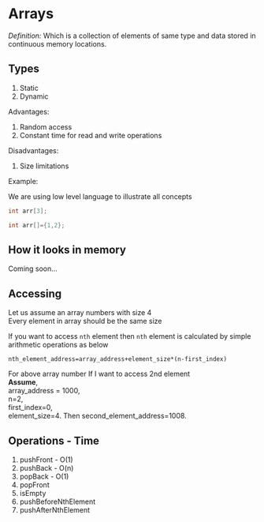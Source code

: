 Arrays
=============
_Definition:_ Which is a collection of elements of same type and data stored in continuous memory locations.

## Types
1. Static
2. Dynamic

Advantages:
 1. Random access
 2. Constant time for read and write operations

Disadvantages:
  1. Size limitations

Example:

We are using low level language to illustrate all concepts
```c
int arr[3];

int arr[]={1,2};
```
## How it looks in memory
Coming soon...

## Accessing

Let us assume an array numbers with size 4  
Every element in array should be the same size  

If you want to access `nth` element then `nth` element is calculated by simple arithmetic operations as below
```
nth_element_address=array_address+element_size*(n-first_index)
```

For above array number If I want to access 2nd element  
**Assume**,   
array_address = 1000,  
n=2,  
first_index=0,  
element_size=4.
Then second_element_address=1008.

## Operations - Time
1. pushFront -  O(1)
2. pushBack  -  O(n)
3. popBack   -  O(1)
4. popFront
5. isEmpty
6. pushBeforeNthElement
7. pushAfterNthElement
